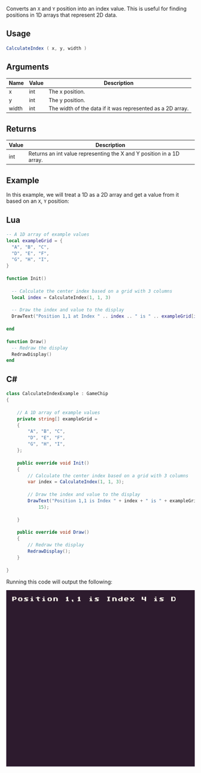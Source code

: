 Converts an `X` and `Y` position into an index value. This is useful for finding positions in 1D arrays that represent 2D data.

## Usage

```csharp
CalculateIndex ( x, y, width )
```

## Arguments

| Name  | Value | Description                                                 |
|-------|-------|-------------------------------------------------------------|
| x     | int   | The x position\.                                            |
| y     | int   | The y position\.                                            |
| width | int   | The width of the data if it was represented as a 2D array\. |



## Returns

| Value | Description                                                            |
|-------|------------------------------------------------------------------------|
| int   | Returns an int value representing the X and Y position in a 1D array\. |


## Example

In this example, we will treat a 1D as a 2D array and get a value from it based on an `X`, `Y` position:



## Lua

```lua
-- A 1D array of example values
local exampleGrid = {
  "A", "B", "C",
  "D", "E", "F",
  "G", "H", "I",
}

function Init()

  -- Calculate the center index based on a grid with 3 columns
  local index = CalculateIndex(1, 1, 3)

  -- Draw the index and value to the display
  DrawText("Position 1,1 at Index " .. index .. " is " .. exampleGrid[index], 1, 1, DrawMode.Tile, "large", 15)

end

function Draw()
  -- Redraw the display
  RedrawDisplay()
end
```



## C#

```csharp
class CalculateIndexExample : GameChip
{
    
    // A 1D array of example values
    private string[] exampleGrid =
    {
        "A", "B", "C",
        "D", "E", "F",
        "G", "H", "I",
    };

    public override void Init()
    { 
        // Calculate the center index based on a grid with 3 columns
        var index = CalculateIndex(1, 1, 3);

        // Draw the index and value to the display
        DrawText("Position 1,1 is Index " + index + " is " + exampleGrid[index], 1, 1, DrawMode.Tile, "large",
            15);

    }

    public override void Draw()
    { 
        // Redraw the display
        RedrawDisplay();
    }

}
```



Running this code will output the following:

![image alt text](images/CalculateIndexOutput_image_0.png)


